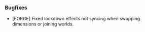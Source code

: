 ### Bugfixes
- [FORGE] Fixed lockdown effects not syncing when swapping dimensions or joining worlds.